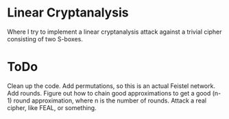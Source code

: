 Linear Cryptanalysis
===================

Where I try to implement a linear cryptanalysis attack against a trivial cipher consisting of two S-boxes.

ToDo
====

Clean up the code.
Add permutations, so this is an actual Feistel network.
Add rounds.
Figure out how to chain good approximations to get a good (n-1) round approximation, where n is the number of rounds.
Attack a real cipher, like FEAL, or something.
